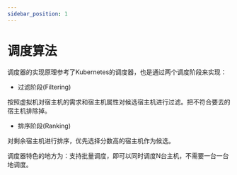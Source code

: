 ```yaml
---
sidebar_position: 1
---
```


# 调度算法

调度器的实现原理参考了Kubernetes的调度器，也是通过两个调度阶段来实现：

* 过滤阶段(Filtering)

按照虚拟机对宿主机的需求和宿主机属性对候选宿主机进行过滤。把不符合要去的宿主机排除掉。

* 排序阶段(Ranking)

对剩余宿主机进行排序，优先选择分数高的宿主机作为候选。


调度器特色的地方为：支持批量调度，即可以同时调度N台主机，不需要一台一台地调度。
